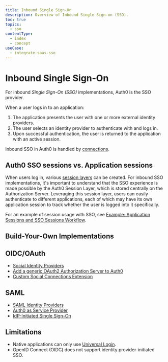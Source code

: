 ```yaml
---
title: Inbound Single Sign-On
description: Overview of Inbound Single Sign-on (SSO).
toc: true
topics:
  - sso
contentType:
  - index
  - concept
useCase:
  - integrate-saas-sso
---
```


# Inbound Single Sign-On

For inbound <dfn data-key="single-sign-on">Single Sign-On (SSO)</dfn> implementations, Auth0 is the SSO provider. 

When a user logs in to an application:

1. The application presents the user with one or more external identity providers.
2. The user selects an identity provider to authenticate with and logs in.
3. Upon successful authentication, the user is returned to the application with an active session.

Inbound SSO in Auth0 is handled by [connections](/connections).

## Auth0 SSO sessions vs. Application sessions

When users log in, various [session layers](/sessions/concepts/session-layers) can be created. For inbound SSO implementations, it's important to understand that the SSO experience is made possible by the Auth0 Session Layer, which is stored centrally on the Authorization Server. Leveraging this session layer, users can easily authenticate to different applications, each of which may have its own application session to track whether the user is logged into it specifically. 

For an example of session usage with SSO, see [Example: Application Sessions and SSO Sessions Workflow](/sessions/references/example-short-lived-session-mgmt).

## Build-Your-Own Implementations

## OIDC/OAuth

* [Social Identity Providers](/connections#social)
* [Add a generic OAuth2 Authorization Server to Auth0](/connections/social/oauth2)
* [Custom Social Connections Extension](/extensions/custom-social-extensions)

## SAML

* [SAML Identity Providers](/protocols/saml/identity-providers)
* [Auth0 as Service Provider](/protocols/saml/saml-sp-generic)
* [IdP-Initiated Single Sign-On](/protocols/saml/idp-initiated-sso)

## Limitations

* Native applications can only use [Universal Login](/universal-login).
* OpenID Connect (OIDC) does not support identity provider-initiated SSO.